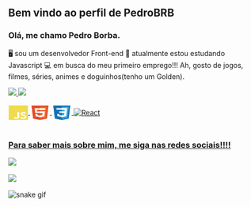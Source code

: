 ## Bem vindo ao perfil de PedroBRB
### Olá, me chamo Pedro Borba.

🖥️ sou um desenvolvedor Front-end
📁 atualmente estou estudando Javascript
💻 em busca do meu primeiro emprego!!!
Ah, gosto de jogos, filmes, séries, animes e doguinhos(tenho um Golden).



<div>
  <a href="https://github.com/PedroBRB">
  <img height="180em" src="https://github-readme-stats.vercel.app/api?username=PedroBRB&show_icons=true&theme=tokyonight&include_all_commits=true&count_private=true"/>
  <img height="180em" src="https://github-readme-stats.vercel.app/api/top-langs/?username=PedroBRB&layout=compact&langs_count=6&theme=tokyonight"/>
</div>
<div style="display: inline_block"><br>
  <img align="center" alt="Js" height="30" width="40" src="https://raw.githubusercontent.com/devicons/devicon/master/icons/javascript/javascript-plain.svg">
  <img align="center" alt="HTML" height="30" width="40" src="https://raw.githubusercontent.com/devicons/devicon/master/icons/html5/html5-original.svg">
  <img align="center" alt="CSS" height="30" width="40" src="https://raw.githubusercontent.com/devicons/devicon/master/icons/css3/css3-original.svg">
  <img align="center" alt="React" height="30" width="40" src="https://cdn.jsdelivr.net/gh/devicons/devicon@latest/icons/react/react-original.svg" />
          
  
          
</div>
 
 <br>

 ### Para saber mais sobre mim, me siga nas redes sociais!!!!
 
<div> 

  <a href="https://instagram.com/pedroborba__" target="_blank"><img src="https://img.shields.io/badge/-Instagram-%23E4405F?style=for-the-badge&logo=instagram&logoColor=white" target="_blank"></a>

  
  <a href="https://www.linkedin.com/in/dev-pedro-brb/" target="_blank"><img src="https://img.shields.io/badge/-LinkedIn-%230077B5?style=for-the-badge&logo=linkedin&logoColor=white" target="_blank"></a> 
 
  
</div>

 ![snake gif](https://github.com/Pedro-BRB/Pedro-BRB/blob/output/github-contribution-grid-snake.gif)
